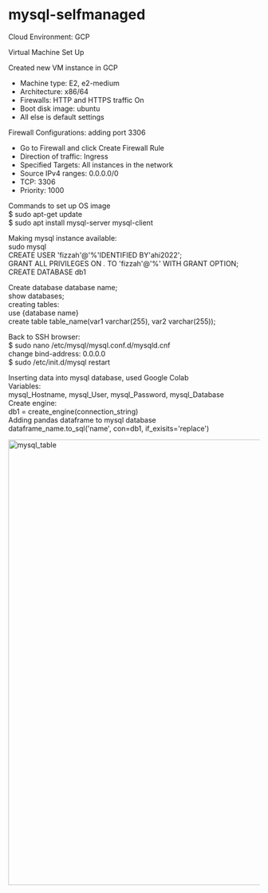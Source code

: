 # mysql-selfmanaged

Cloud Environment: GCP

Virtual Machine Set Up

Created new VM instance in GCP
- Machine type: E2, e2-medium
- Architecture: x86/64
- Firewalls: HTTP and HTTPS traffic On
- Boot disk image: ubuntu
- All else is default settings

Firewall Configurations: adding port 3306
- Go to Firewall and click Create Firewall Rule
- Direction of traffic: Ingress
- Specified Targets: All instances in the network 
- Source IPv4 ranges: 0.0.0.0/0
- TCP: 3306 
- Priority: 1000

Commands to set up OS image <br>
$ sudo apt-get update <br>
$ sudo apt install mysql-server mysql-client <br>

Making mysql instance available: <br>
sudo mysql <br>
CREATE USER 'fizzah'@'%'IDENTIFIED BY'ahi2022'; <br>
GRANT ALL PRIVILEGES ON *.* TO 'fizzah'@'%' WITH GRANT OPTION; <br>
CREATE DATABASE db1 <br>

Create database database name; <br>
show databases; <br>
creating tables: <br>
use {database name} <br>
create table table_name(var1 varchar(255), var2 varchar(255)); <br>

Back to SSH browser: <br>
$ sudo nano /etc/mysql/mysql.conf.d/mysqld.cnf <br>
change bind-address: 0.0.0.0 <br>
$ sudo /etc/init.d/mysql restart <br>

Inserting data into mysql database, used Google Colab <br>
Variables: <br>
mysql_Hostname, mysql_User, mysql_Password, mysql_Database <br>
Create engine: <br>
db1 = create_engine(connection_string) <br>
Adding pandas dataframe to mysql database <br>
dataframe_name.to_sql('name', con=db1, if_exisits='replace') <br>


<img width="894" alt="mysql_table" src="https://user-images.githubusercontent.com/111600840/208851811-d957155d-7dbc-42b9-bfec-960592ed06f7.png">
